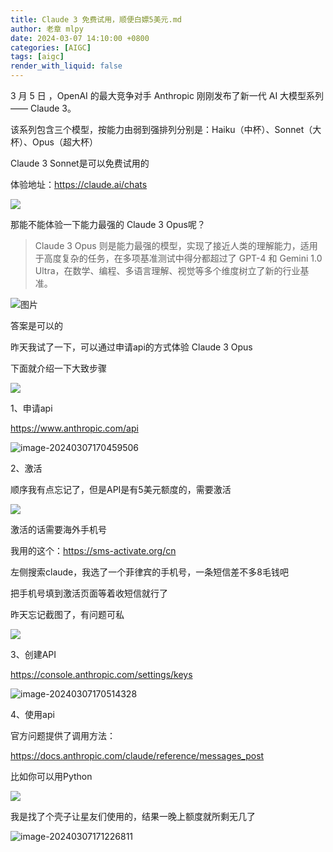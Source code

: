 ```yaml
---
title: Claude 3 免费试用，顺便白嫖5美元.md
author: 老章 mlpy
date: 2024-03-07 14:10:00 +0800
categories: [AIGC]
tags: [aigc]
render_with_liquid: false
---
```


3 月 5 日 ，OpenAI 的最大竞争对手 Anthropic 刚刚发布了新一代 AI 大模型系列 —— Claude 3。

该系列包含三个模型，按能力由弱到强排列分别是：Haiku（中杯）、Sonnet（大杯）、Opus（超大杯）

Claude 3 Sonnet是可以免费试用的

体验地址：https://claude.ai/chats

![](https://r2.zhanglearning.com/blog/2024/03/ed5d6473029f9333c4f092a50c2f8f23.png)

那能不能体验一下能力最强的 Claude 3 Opus呢？

>  Claude 3 Opus 则是能力最强的模型，实现了接近人类的理解能力，适用于高度复杂的任务，在多项基准测试中得分都超过了 GPT-4 和 Gemini 1.0 Ultra，在数学、编程、多语言理解、视觉等多个维度树立了新的行业基准。

![图片](https://r2.zhanglearning.com/blog/2024/03/e5ceaf86b6ddaa0779f698bbf38bff7b.png)





答案是可以的

昨天我试了一下，可以通过申请api的方式体验 Claude 3 Opus

下面就介绍一下大致步骤

![](https://r2.zhanglearning.com/blog/2024/03/37c015c7ee2057518ad559aedab056fb.png)

1、申请api

https://www.anthropic.com/api

![image-20240307170459506](https://r2.zhanglearning.com/blog/2024/03/75763e8afe3352efb6fda7fc54b697b2.png)

2、激活

顺序我有点忘记了，但是API是有5美元额度的，需要激活

![](https://r2.zhanglearning.com/blog/2024/03/dbe35f7d45d06830c830b7f65dce96c7.png)

激活的话需要海外手机号

我用的这个：https://sms-activate.org/cn

左侧搜索claude，我选了一个菲律宾的手机号，一条短信差不多8毛钱吧

把手机号填到激活页面等着收短信就行了

昨天忘记截图了，有问题可私

![](https://r2.zhanglearning.com/blog/2024/03/c709582398bbd0dc3c802abe1f1df73e.png)



3、创建API

https://console.anthropic.com/settings/keys

![image-20240307170514328](https://r2.zhanglearning.com/blog/2024/03/139d6dcdbbc0a3a5125082787c55b790.png)



4、使用api

官方问题提供了调用方法：

https://docs.anthropic.com/claude/reference/messages_post

比如你可以用Python

![](https://r2.zhanglearning.com/blog/2024/03/c6526c2f9e3a824829c97123a83ab7e0.png)

我是找了个壳子让星友们使用的，结果一晚上额度就所剩无几了

![image-20240307171226811](https://r2.zhanglearning.com/blog/2024/03/50488c0cc0f6e9317374f0e7d1dc7827.png)





